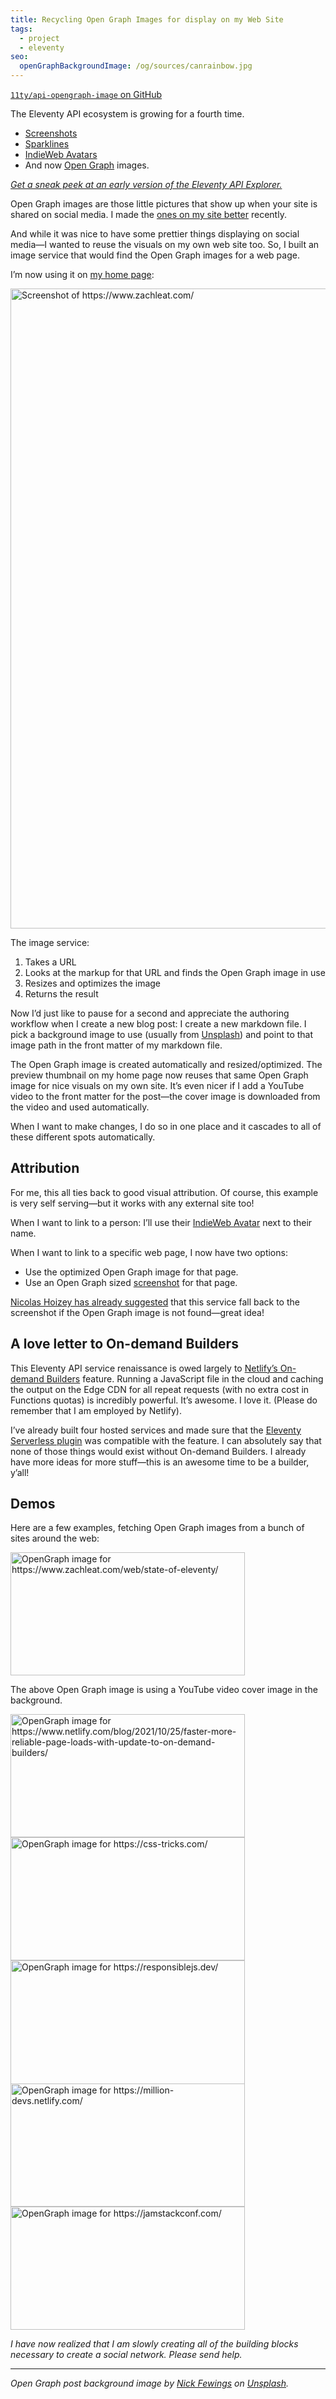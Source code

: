```yaml
---
title: Recycling Open Graph Images for display on my Web Site
tags:
  - project
  - eleventy
seo:
  openGraphBackgroundImage: /og/sources/canrainbow.jpg
---
```

<div class="primarylink"><a href="https://github.com/11ty/api-opengraph-image"><code>11ty/api-opengraph-image</code> on GitHub</a></div>

The Eleventy API ecosystem is growing for a fourth time.

* [Screenshots](/web/screenshots/)
* [Sparklines](/web/sparklines/)
* [IndieWeb Avatars](/web/indieweb-avatar/)
* And now [Open Graph](https://ogp.me/) images.

_[Get a sneak peek at an early version of the Eleventy API Explorer.](https://api-explorer.11ty.dev/)_

Open Graph images are those little pictures that show up when your site is shared on social media. I made the [ones on my site better](/web/automatic-opengraph/) recently.

And while it was nice to have some prettier things displaying on social media—I wanted to reuse the visuals on my own web site too. So, I built an image service that would find the Open Graph images for a web page.

I’m now using it on [my home page](/):

<div class="livedemo">
  <img src="https://v1.screenshot.11ty.dev/https%3A%2F%2Fwww.zachleat.com%2F/large/{% cachebuster %}/"
    alt="Screenshot of https://www.zachleat.com/"
    width="1024"
    height="1024"
    decoding="async"
    loading="lazy">
</div>

The image service:

1. Takes a URL
1. Looks at the markup for that URL and finds the Open Graph image in use
1. Resizes and optimizes the image
1. Returns the result

Now I’d just like to pause for a second and appreciate the authoring workflow when I create a new blog post: I create a new markdown file. I pick a background image to use (usually from [Unsplash](https://unsplash.com/)) and point to that image path in the front matter of my markdown file.

The Open Graph image is created automatically and resized/optimized. The preview thumbnail on my home page now reuses that same Open Graph image for nice visuals on my own site. It’s even nicer if I add a YouTube video to the front matter for the post—the cover image is downloaded from the video and used automatically.

When I want to make changes, I do so in one place and it cascades to all of these different spots automatically.

## Attribution

For me, this all ties back to good visual attribution. Of course, this example is very self serving—but it works with any external site too!

When I want to link to a person: I’ll use their [IndieWeb Avatar](/web/indieweb-avatar/) next to their name.

When I want to link to a specific web page, I now have two options:

* Use the optimized Open Graph image for that page.
* Use an Open Graph sized [screenshot](/web/screenshots/) for that page. 

[Nicolas Hoizey has already suggested](https://github.com/11ty/api-opengraph-image/issues/1) that this service fall back to the screenshot if the Open Graph image is not found—great idea!

## A love letter to On-demand Builders

This Eleventy API service renaissance is owed largely to [Netlify’s On-demand Builders](https://docs.netlify.com/configure-builds/on-demand-builders/) feature. Running a JavaScript file in the cloud and caching the output on the Edge CDN for all repeat requests (with no extra cost in Functions quotas) is incredibly powerful. It’s awesome. I love it. (Please do remember that I am employed by Netlify).

I’ve already built four hosted services and made sure that the [Eleventy Serverless plugin](https://www.11ty.dev/docs/plugins/serverless/) was compatible with the feature. I can absolutely say that none of those things would exist without On-demand Builders. I already have more ideas for more stuff—this is an awesome time to be a builder, y’all!

## Demos

Here are a few examples, fetching Open Graph images from a bunch of sites around the web:

<style>
@supports (object-fit: cover) {
  .demo-ogimage {
    max-height: 12.3125rem; /* 197px /16 */
    object-fit: cover;
  }
}
</style>

<div class="livedemo">
  <a href="https://www.zachleat.com/web/state-of-eleventy/">
    <picture>
      <source type="image/webp" srcset="https://v1.opengraph.11ty.dev/https%3A%2F%2Fwww.zachleat.com%2Fweb%2Fstate-of-eleventy%2F/small/webp/ 375w" sizes="100vw">
      <source type="image/jpeg" srcset="https://v1.opengraph.11ty.dev/https%3A%2F%2Fwww.zachleat.com%2Fweb%2Fstate-of-eleventy%2F/small/jpeg/ 375w" sizes="100vw">
      <img alt="OpenGraph image for https://www.zachleat.com/web/state-of-eleventy/" loading="lazy" decoding="async" src="https://v1.opengraph.11ty.dev/https%3A%2F%2Fwww.zachleat.com%2Fweb%2Fstate-of-eleventy%2F/small/jpeg/" width="375" height="197" class="demo-ogimage">
    </picture>
  </a>
</div>

The above Open Graph image is using a YouTube video cover image in the background.

<div class="livedemo">
  <a href="https://www.netlify.com/blog/2021/10/25/faster-more-reliable-page-loads-with-update-to-on-demand-builders/">
    <picture>
      <source type="image/webp" srcset="https://v1.opengraph.11ty.dev/https%3A%2F%2Fwww.netlify.com%2Fblog%2F2021%2F10%2F25%2Ffaster-more-reliable-page-loads-with-update-to-on-demand-builders%2F/small/webp/ 375w" sizes="100vw">
      <source type="image/jpeg" srcset="https://v1.opengraph.11ty.dev/https%3A%2F%2Fwww.netlify.com%2Fblog%2F2021%2F10%2F25%2Ffaster-more-reliable-page-loads-with-update-to-on-demand-builders%2F/small/jpeg/ 375w" sizes="100vw">
      <img alt="OpenGraph image for https://www.netlify.com/blog/2021/10/25/faster-more-reliable-page-loads-with-update-to-on-demand-builders/" loading="lazy" decoding="async" src="https://v1.opengraph.11ty.dev/https%3A%2F%2Fwww.netlify.com%2Fblog%2F2021%2F10%2F25%2Ffaster-more-reliable-page-loads-with-update-to-on-demand-builders%2F/small/jpeg/" width="375" height="197" class="demo-ogimage">
    </picture>
  </a>
</div>

<div class="livedemo">
  <a href="https://css-tricks.com/">
    <picture>
      <source type="image/webp" srcset="https://v1.opengraph.11ty.dev/https%3A%2F%2Fcss-tricks.com%2F/small/webp/ 375w" sizes="100vw">
      <source type="image/jpeg" srcset="https://v1.opengraph.11ty.dev/https%3A%2F%2Fcss-tricks.com%2F/small/jpeg/ 375w" sizes="100vw">
      <img alt="OpenGraph image for https://css-tricks.com/" loading="lazy" decoding="async" src="https://v1.opengraph.11ty.dev/https%3A%2F%2Fcss-tricks.com%2F/small/jpeg/" width="375" height="197" class="demo-ogimage">
    </picture>
  </a>
</div>

<div class="livedemo">
  <a href="https://responsiblejs.dev/">
    <picture>
      <source type="image/webp" srcset="https://v1.opengraph.11ty.dev/https%3A%2F%2Fresponsiblejs.dev%2F/small/webp/ 375w" sizes="100vw">
      <source type="image/jpeg" srcset="https://v1.opengraph.11ty.dev/https%3A%2F%2Fresponsiblejs.dev%2F/small/jpeg/ 375w" sizes="100vw">
      <img alt="OpenGraph image for https://responsiblejs.dev/" loading="lazy" decoding="async" src="https://v1.opengraph.11ty.dev/https%3A%2F%2Fresponsiblejs.dev%2F/small/jpeg/" width="375" height="375" class="demo-ogimage">
    </picture>
  </a>
</div>

<div class="livedemo">
  <a href="https://million-devs.netlify.com/">
    <picture>
      <source type="image/webp" srcset="https://v1.opengraph.11ty.dev/https%3A%2F%2Fmillion-devs.netlify.com%2F/small/webp/ 375w" sizes="100vw">
      <source type="image/jpeg" srcset="https://v1.opengraph.11ty.dev/https%3A%2F%2Fmillion-devs.netlify.com%2F/small/jpeg/ 375w" sizes="100vw">
      <img alt="OpenGraph image for https://million-devs.netlify.com/" loading="lazy" decoding="async" src="https://v1.opengraph.11ty.dev/https%3A%2F%2Fmillion-devs.netlify.com%2F/small/jpeg/" width="375" height="197" class="demo-ogimage">
    </picture>
  </a>
</div>

<div class="livedemo">
  <a href="https://jamstackconf.com/">
    <picture>
      <source type="image/webp" srcset="https://v1.opengraph.11ty.dev/https%3A%2F%2Fjamstackconf.com%2F/small/webp/ 375w" sizes="100vw">
      <source type="image/jpeg" srcset="https://v1.opengraph.11ty.dev/https%3A%2F%2Fjamstackconf.com%2F/small/jpeg/ 375w" sizes="100vw">
      <img alt="OpenGraph image for https://jamstackconf.com/" loading="lazy" decoding="async" src="https://v1.opengraph.11ty.dev/https%3A%2F%2Fjamstackconf.com%2F/small/jpeg/" width="375" height="197">
    </picture>
  </a>
</div>

_I have now realized that I am slowly creating all of the building blocks necessary to create a social network. Please send help._


---
_Open Graph post background image by <a href="https://unsplash.com/@jannerboy62?utm_source=unsplash&utm_medium=referral&utm_content=creditCopyText">Nick Fewings</a> on <a href="https://unsplash.com/s/photos/recycle?utm_source=unsplash&utm_medium=referral&utm_content=creditCopyText">Unsplash</a>._
